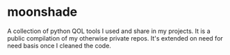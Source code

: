 # moonshade
A collection of python QOL tools  I used and share in my projects. 
It is a public compilation of my otherwise private repos.
It's extended on need for need basis once I cleaned the code. 
